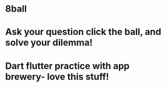 # 8ball
# Ask your question click the ball, and solve your dilemma!
# Dart flutter practice with app brewery- love this stuff!